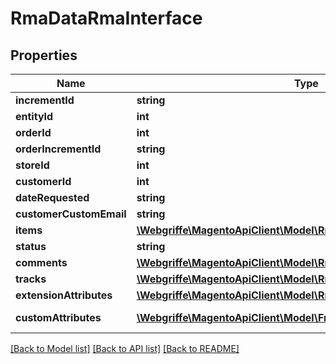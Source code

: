 # RmaDataRmaInterface

## Properties
Name | Type | Description | Notes
------------ | ------------- | ------------- | -------------
**incrementId** | **string** | Entity_id | 
**entityId** | **int** | Entity_id | 
**orderId** | **int** | Order_id | 
**orderIncrementId** | **string** | Order_increment_id | 
**storeId** | **int** | Store_id | 
**customerId** | **int** | Customer_id | 
**dateRequested** | **string** | Date_requested | 
**customerCustomEmail** | **string** | Customer_custom_email | 
**items** | [**\Webgriffe\MagentoApiClient\Model\RmaDataItemInterface[]**](RmaDataItemInterface.md) | Items | 
**status** | **string** | Status | 
**comments** | [**\Webgriffe\MagentoApiClient\Model\RmaDataCommentInterface[]**](RmaDataCommentInterface.md) | Comments list | 
**tracks** | [**\Webgriffe\MagentoApiClient\Model\RmaDataTrackInterface[]**](RmaDataTrackInterface.md) | Tracks list | 
**extensionAttributes** | [**\Webgriffe\MagentoApiClient\Model\RmaDataRmaExtensionInterface**](RmaDataRmaExtensionInterface.md) |  | [optional] 
**customAttributes** | [**\Webgriffe\MagentoApiClient\Model\FrameworkAttributeInterface[]**](FrameworkAttributeInterface.md) | Custom attributes values. | [optional] 

[[Back to Model list]](../README.md#documentation-for-models) [[Back to API list]](../README.md#documentation-for-api-endpoints) [[Back to README]](../README.md)


